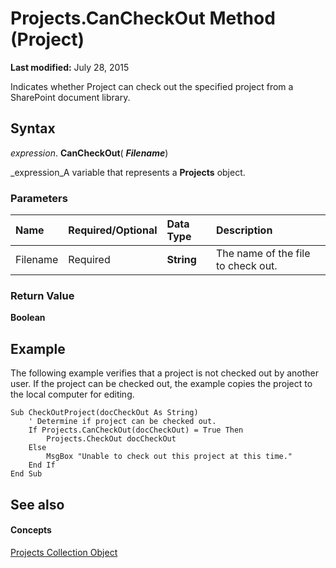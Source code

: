 
# Projects.CanCheckOut Method (Project)

 **Last modified:** July 28, 2015

Indicates whether Project can check out the specified project from a SharePoint document library.

## Syntax

 _expression_. **CanCheckOut**( **_Filename_**)

 _expression_A variable that represents a  **Projects** object.


### Parameters



|**Name**|**Required/Optional**|**Data Type**|**Description**|
|:-----|:-----|:-----|:-----|
|Filename|Required| **String**|The name of the file to check out.|

### Return Value

 **Boolean**


## Example

The following example verifies that a project is not checked out by another user. If the project can be checked out, the example copies the project to the local computer for editing.


```
Sub CheckOutProject(docCheckOut As String)  
    ' Determine if project can be checked out.  
    If Projects.CanCheckOut(docCheckOut) = True Then  
        Projects.CheckOut docCheckOut  
    Else  
        MsgBox "Unable to check out this project at this time."  
    End If  
End Sub
```


## See also


#### Concepts


 [Projects Collection Object](5a254428-f50d-e74f-dd31-5cdb260a4364.md)
